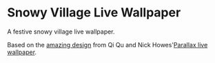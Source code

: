 Snowy Village Live Wallpaper
====================

A festive snowy village live wallpaper.

Based on the [amazing design](https://www.novoda.com/blog/happy-holidays-from-novoda) from Qi Qu and Nick Howes'[Parallax live wallpaper](https://github.com/halfninja/android-parallax-wallpaper).
